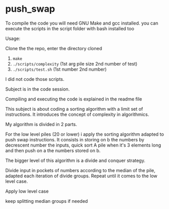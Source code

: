 # push_swap

To compile the code you will need GNU Make and gcc installed. 
you can execute the scripts in the script folder with bash installed too

Usage:

Clone the the repo, enter the directory cloned 
1. `make`
2. `./scripts/complexity` (1st arg pile size 2nd number of test)
3. `./scripts/test.sh` (1st number 2nd number)

I did not code those scripts.

Subject is in the code session. 

Compiling and executing the code is explained in the readme file

This subject is about coding a sorting algorithm with a limit set of instructions. It introduces the concept of complexity in algorithmics.

My algorithm is divided in 2 parts. 

For the low level piles (20 or lower) i apply the sorting algorithm adapted to push swap instructions. It consists in storing on b the numbers by decrescent number the inputs, quick sort A pile when it's 3 elements long and then push on a the numbers stored on b.

The bigger level of this algorithm is a divide and conquer strategy.

Divide input in pockets of numbers according to the median of the pile, adapted each iteration of divide groups. Repeat until it comes to the low level case.

Apply low level case

keep splitting median groups if needed 
